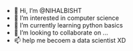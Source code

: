- 👋 Hi, I’m @NIHALBISHT
- 👀 I’m interested in computer science
- 🌱 I’m currently learning python basics
- 💞️ I’m looking to collaborate on ...
- 📫 help me becoem a data scientist  XD

<!---
NIHALBISHT/NIHALBISHT is a ✨ special ✨ repository because its `README.md` (this file) appears on your GitHub profile.
You can click the Preview link to take a look at your changes.
--->
